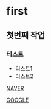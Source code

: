 # first
## 첫번째 작업
### 테스트
- 리스트1
- 리스트2

[NAVER](https://www.naver.com/)

[GOOGLE](https://www.google.com/)
